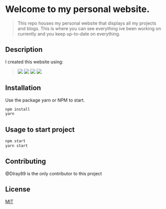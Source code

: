 # Welcome to my personal website.

> This repo houses my personal website that displays all my projects and blogs. This is where you can see everything ive been working on currently and you keep up-to-date on everything.

## Description
I created this website using:

>![](https://img.shields.io/badge/JavaScript-informational?style=flat&logo=<LOGO_NAME>&logoColor=white&color=blue)
![](https://img.shields.io/badge/React-informational?style=flat&logo=<LOGO_NAME>&logoColor=white&color=blue)
![](https://img.shields.io/badge/CSS-informational?style=flat&logo=<LOGO_NAME>&logoColor=white&color=blue)
![](https://img.shields.io/badge/MaterialUI-informational?style=flat&logo=<LOGO_NAME>&logoColor=white&color=blue)

## Installation

Use the package yarn or NPM to start.

```bash
npm install
yarn
```

## Usage to start project

```bash
npm start
yarn start
```

## Contributing
@Dlray89 is the only contributor to this project

## License
[MIT](https://choosealicense.com/licenses/mit/)
